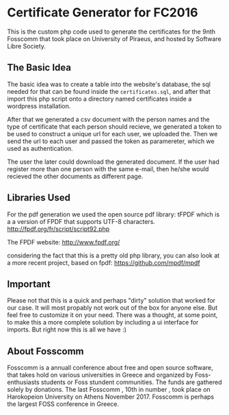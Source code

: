 # Certificate Generator for FC2016

This is the custom php code used to generate the certificates for the 9nth Fosscomm that took place on University of Piraeus,
and hosted by Software Libre Society. 

## The Basic Idea
The basic idea was to create a table into the website's database, the sql needed for that can be found inside the ```certificates.sql```, and after that import this php script onto a directory named certificates inside a  wordpress installation. 

After that we generated a csv document with the person names and the type of certificate that each person should recieve, we generated a token to be used to  construct a unique url for each user, we uploaded the. Then we send the url to each user and passed the token as paramereter, which we used as authentication. 

The user the later could download the generated document. If the user had register more than one person  with the same e-mail, then he/she would recieved the other documents as different page.

## Libraries Used
For the pdf generation we used the open source pdf library: tFPDF which is a a version of FPDF that supports UTF-8 characters.  
http://fpdf.org/fr/script/script92.php

The FPDF website:
http://www.fpdf.org/

considering the fact that this is a pretty old php library, you can also look at a more recent project, based on fpdf: 
https://github.com/mpdf/mpdf


## Important
Please not that this is a quick and perhaps "dirty" solution that worked for our case. It will most propably not work out of the box for anyone else. But feel free to customize it on your need. There was a thought, at some point, to make this a more complete solution by including a ui interface for imports. But right now this is all we have :)  

## About Fosscomm 
Fosscomm is a annuall conference about free and open source software, that takes hold on various universities in Greece and organized by Foss-enthusiasts students or Foss stundent communities. The funds are gathered solely by donations. The last Fosscomm , 10th in number , took place on Harokopeion University on Athens November 2017. Fosscomm is perhaps the largest FOSS conference in Greece. 
